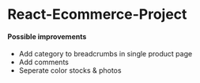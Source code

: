 # React-Ecommerce-Project

#### Possible improvements

- Add category to breadcrumbs in single product page
- Add comments
- Seperate color stocks & photos
